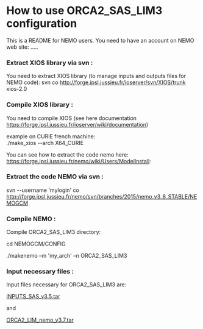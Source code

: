 # How to use ORCA2_SAS_LIM3 configuration

This is a README for NEMO users. You need to have an account on NEMO web site: .....

### Extract XIOS library via svn :
You need to extract XIOS library (to manage inputs and outputs files for NEMO code):
svn co ​http://forge.ipsl.jussieu.fr/ioserver/svn/XIOS/trunk xios-2.0

### Compile XIOS library :
You need to compile XIOS (see here documentation https://forge.ipsl.jussieu.fr/ioserver/wiki/documentation)

example on CURIE french machine:   
./make_xios --arch X64\_CURIE


You can see how to extract the code nemo  here: 
https://forge.ipsl.jussieu.fr/nemo/wiki/Users/ModelInstall: 

### Extract the code NEMO via svn :
svn --username 'mylogin' co http://forge.ipsl.jussieu.fr/nemo/svn/branches/2015/nemo_v3_6_STABLE/NEMOGCM

### Compile NEMO :

Compile ORCA2_SAS_LIM3 directory:

cd NEMOGCM/CONFIG

./makenemo –m 'my_arch' –n ORCA2\_SAS\_LIM3 

### Input necessary files :
Input files necessary for ORCA2_SAS_LIM3 are:

[INPUTS_SAS_v3.5.tar](prodn.idris.fr/thredds/catalog/ipsl_public/romr005/Online_forcing_archives/catalog.html?dataset=DatasetScanipsl_public/romr005/Online_forcing_archives/INPUTS_SAS_v3.5.tar)

and 

[ORCA2_LIM_nemo_v3.7.tar](prodn.idris.fr/thredds/catalog/ipsl_public/romr005/Online_forcing_archives/catalog.html?dataset=DatasetScanipsl_public/romr005/Online_forcing_archives/ORCA2_LIM_nemo_v3.7.tar)
